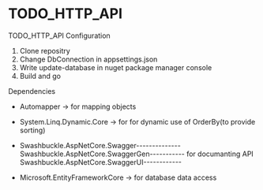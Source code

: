 # TODO_HTTP_API
TODO_HTTP_API
Configuration
1. Clone repositry
2. Change DbConnection in appsettings.json
3. Write update-database in nuget package manager console
4. Build and go

Dependencies
 * Automapper -> for mapping objects
 
 * System.Linq.Dynamic.Core -> for for dynamic use of OrderBy(to provide sorting)
 
 * Swashbuckle.AspNetCore.Swagger--------------
   Swashbuckle.AspNetCore.SwaggerGen----------- for documanting API
   Swashbuckle.AspNetCore.SwaggerUI------------
   
 * Microsoft.EntityFrameworkCore -> for database data access
